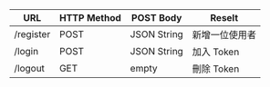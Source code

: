 |URL|HTTP Method|POST Body|Reselt|
|---|---|---|---|
|/register|POST|JSON String|新增一位使用者|
|/login|POST|JSON String|加入 Token|
|/logout|GET|empty|刪除 Token|
